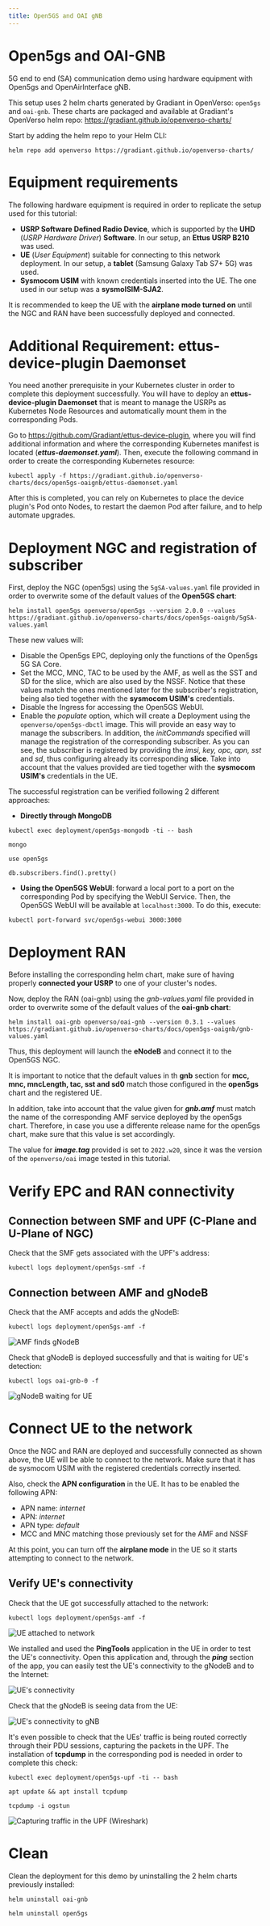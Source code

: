 ```yaml
---
title: Open5GS and OAI gNB
--- 
```


# Open5gs and OAI-GNB 

5G end to end (SA) communication demo using hardware equipment with Open5gs and OpenAirInterface gNB.

This setup uses 2 helm charts generated by Gradiant in OpenVerso: `open5gs` and `oai-gnb`. These charts are packaged and available at Gradiant's OpenVerso helm repo: https://gradiant.github.io/openverso-charts/

Start by adding the helm repo to your Helm CLI:

```
helm repo add openverso https://gradiant.github.io/openverso-charts/
```

# Equipment requirements

The following hardware equipment is required in order to replicate the setup used for this tutorial:

- **USRP Software Defined Radio Device**, which is supported by the **UHD** (*USRP Hardware Driver*) **Software**. In our setup, an **Ettus USRP B210** was used.
- **UE** (*User Equipment*) suitable for connecting to this network deployment. In our setup, a **tablet** (Samsung Galaxy Tab S7+ 5G) was used.
- **Sysmocom USIM** with known credentials inserted into the UE. The one used in our setup was a **sysmoISIM-SJA2**.

It is recommended to keep the UE with the **airplane mode turned on** until the NGC and RAN have been successfully deployed and connected.

# Additional Requirement: ettus-device-plugin Daemonset

You need another prerequisite in your Kubernetes cluster in order to complete this deployment successfully. You will have to deploy an **ettus-device-plugin Daemonset** that is meant to manage the USRPs as Kubernetes Node Resources and automatically mount them in the corresponding Pods.

Go to https://github.com/Gradiant/ettus-device-plugin, where you will find additional information and where the corresponding Kubernetes manifest is located (***ettus-daemonset.yaml***). Then, execute the following command in order to create the corresponding Kubernetes resource:
```
kubectl apply -f https://gradiant.github.io/openverso-charts/docs/open5gs-oaignb/ettus-daemonset.yaml
```
After this is completed, you can rely on Kubernetes to place the device plugin's Pod onto Nodes, to restart the daemon Pod after failure, and to help automate upgrades.

# Deployment NGC and registration of subscriber

First, deploy the NGC (open5gs) using the `5gSA-values.yaml` file provided in order to overwrite some of the default values of the **Open5GS chart**:

```
helm install open5gs openverso/open5gs --version 2.0.0 --values https://gradiant.github.io/openverso-charts/docs/open5gs-oaignb/5gSA-values.yaml 
```

These new values will:

- Disable the Open5gs EPC, deploying only the functions of the Open5gs 5G SA Core.
- Set the MCC, MNC, TAC to be used by the AMF, as well as the SST and SD for the slice, which are also used by the NSSF. Notice that these values match the ones mentioned later for the subscriber's registration, being also tied together with the **sysmocom USIM's** credentials.
- Disable the Ingress for accessing the Open5GS WebUI.
- Enable the *populate* option, which will create a Deployment using the `openverso/open5gs-dbctl` image. This will provide an easy way to manage the subscribers. In addition, the *initCommands* specified will manage the registration of the corresponding subscriber. As you can see, the subscriber is registered by providing the *imsi, key, opc, apn, sst* and *sd*, thus configuring already its corresponding **slice**. Take into account that the values provided are tied together with the **sysmocom USIM's** credentials in the UE.

The successful registration can be verified following 2 different approaches:

- **Directly through MongoDB**

```
kubectl exec deployment/open5gs-mongodb -ti -- bash

mongo

use open5gs

db.subscribers.find().pretty()
```
- **Using the Open5GS WebUI**: forward a local port to a port on the corresponding Pod by specifying the WebUI Service. Then, the Open5GS WebUI will be available at `localhost:3000`. To do this, execute:
```
kubectl port-forward svc/open5gs-webui 3000:3000
```

# Deployment RAN

Before installing the corresponding helm chart, make sure of having properly **connected your USRP** to one of your cluster's nodes.

Now, deploy the RAN (oai-gnb) using the *gnb-values.yaml* file provided in order to overwrite some of the default values of the **oai-gnb chart**:

```
helm install oai-gnb openverso/oai-gnb --version 0.3.1 --values https://gradiant.github.io/openverso-charts/docs/open5gs-oaignb/gnb-values.yaml 
```

Thus, this deployment will launch the **eNodeB** and connect it to the Open5GS NGC.

It is important to notice that the default values in th **gnb** section for **mcc, mnc, mncLength, tac, sst and sd0** match those configured in the **open5gs** chart and the registered UE.

In addition, take into account that the value given for ***gnb.amf*** must match the name of the corresponding AMF service deployed by the open5gs chart. Therefore, in case you use a differente release name for the open5gs chart, make sure that this value is set accordingly.

The value for ***image.tag*** provided is set to `2022.w20`, since it was the version of the `openverso/oai` image tested in this tutorial.

# Verify EPC and RAN connectivity

## Connection between SMF and UPF (C-Plane and U-Plane of NGC)

Check that the SMF gets associated with the UPF's address:
```
kubectl logs deployment/open5gs-smf -f
```

## Connection between AMF and gNodeB

Check that the AMF accepts and adds the gNodeB:
```
kubectl logs deployment/open5gs-amf -f
```
![AMF finds gNodeB](https://raw.githubusercontent.com/Gradiant/openverso-charts/gh-pages/docs/open5gs-oaignb/screenshots/amf_gnb.png "AMF and gNodeB connected")

Check that gNodeB is deployed successfully and that is waiting for UE's detection:
```
kubectl logs oai-gnb-0 -f
```
![gNodeB waiting for UE](https://raw.githubusercontent.com/Gradiant/openverso-charts/gh-pages/docs/open5gs-oaignb/screenshots/gnb_launched.png "gNodeB waiting for UE")

# Connect UE to the network

Once the NGC and RAN are deployed and successfully connected as shown above, the UE will be able to connect to the network. Make sure that it has de sysmocom USIM with the registered credentials correctly inserted.

Also, check the **APN configuration** in the UE. It has to be enabled the following APN:
- APN name: *internet*
- APN: *internet*
- APN type: *default*
- MCC and MNC matching those previously set for the AMF and NSSF

At this point, you can turn off the **airplane mode** in the UE so it starts attempting to connect to the network.

## Verify UE's connectivity

Check that the UE got successfully attached to the network:
 ```
kubectl logs deployment/open5gs-amf -f
```
![UE attached to network](https://raw.githubusercontent.com/Gradiant/openverso-charts/gh-pages/docs/open5gs-oaignb/screenshots/ue_attached.png "UE attached to network")

We installed and used the **PingTools** application in the UE in order to test the UE's connectivity. Open this application and, through the ***ping*** section of the app, you can easily test the UE's connectivity to the gNodeB and to the Internet:

![UE's connectivity](https://raw.githubusercontent.com/Gradiant/openverso-charts/gh-pages/docs/open5gs-oaignb/screenshots/ping_tablet.jpg "UE's connectivity")

Check that the gNodeB is seeing data from the UE:

![UE's connectivity to gNB](https://raw.githubusercontent.com/Gradiant/openverso-charts/gh-pages/docs/open5gs-oaignb/screenshots/ue_gnb.png "UE's connectivity to gNB")

It's even possible to check that the UEs' traffic is being routed correctly through their PDU sessions, capturing the packets in the UPF. The installation of **tcpdump** in the corresponding pod is needed in order to complete this check:
```
kubectl exec deployment/open5gs-upf -ti -- bash

apt update && apt install tcpdump

tcpdump -i ogstun
```

![Capturing traffic in the UPF (Wireshark)](https://raw.githubusercontent.com/Gradiant/openverso-charts/gh-pages/docs/open5gs-oaignb/screenshots/wireshark.png "Capturing traffic in the UPF (Wireshark)")

# Clean
Clean the deployment for this demo by uninstalling the 2 helm charts previously installed:
```
helm uninstall oai-gnb

helm uninstall open5gs
```